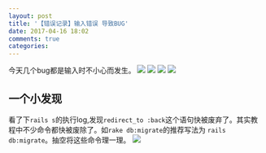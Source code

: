 ```yaml
---
layout: post
title: '【错误记录】输入错误 导致BUG'
date: 2017-04-16 18:02
comments: true
categories:
---
```

今天几个bug都是输入时不小心而发生。
![](https://ww4.sinaimg.cn/large/006tKfTcgy1feooebgmsnj31kw11h77x.jpg)
![](https://ww3.sinaimg.cn/large/006tKfTcgy1feooeiynahj31kw1cmq7n.jpg)
![](https://ww2.sinaimg.cn/large/006tKfTcgy1feooet4664j31kw1sp78x.jpg)
![](https://ww4.sinaimg.cn/large/006tKfTcgy1feooezqamqj31kw1cmq75.jpg)

## 一个小发现
看了下```rails s```的执行log,发现```redirect_to :back```这个语句快被废弃了。其实教程中不少命令都快被废除了。如```rake db:migrate```的推荐写法为 ```rails db:migrate```。抽空将这些命令理一理。
![](https://ww3.sinaimg.cn/large/006tKfTcgy1feoof7l49dj31kw0eh0wc.jpg)
